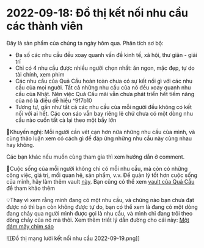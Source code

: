 # 2022-09-18: Đồ thị kết nối nhu cầu các thành viên

Đây là sản phẩm của chúng ta ngày hôm qua. Phân tích sơ bộ:
- Đa số các nhu cầu đều xoay quanh vấn đề kinh tế, xã hội, thư giãn - giải trí
- Chỉ có 4 nhu cầu được nhiều người chọn nhất: ăn ngon, mặc đẹp, tự do tài chính, xem phim
- Các nhu cầu của Quả Cầu hoàn toàn chưa có sự kết nối gì với các nhu cầu của mọi người. Tất cả những nhu cầu của nó đều xoay quanh nhu cầu của Nhật. Nên việc Quả Cầu mãi vẫn chưa phát triển hết tiềm năng của nó là điều dễ hiểu ^9f7b10
- Tương tự, gần như tất cả các nhu cầu của mỗi người đều không có kết nối với ai hết. Các con sáo vẫn bay riêng lẻ chứ chưa có một dòng nhu cầu nào cuốn tất cả lại theo một bầy lớn

🧐Khuyến nghị: Mỗi người cần vét cạn hơn nữa những nhu cầu của mình, và cùng thảo luận xem có cách gì để đáp ứng những nhu cầu này cùng nhau hay không.

Các bạn khác nếu muốn cùng tham gia thì xem hướng dẫn ở comment.

🤔Cuộc sống của mỗi người không chỉ có mỗi nhu cầu, mà còn có những công việc, giá trị, mối quan hệ, sản phẩm, v.v. Để quản lý tốt hơn cuộc sống của mình, hãy làm thêm vault [này](https://drive.google.com/drive/folders/1KLP7hdZL2uCKcR4ZkBCa6Q9dtr_uN4ec?usp=sharing). Bạn cũng có thể xem [vault của Quả Cầu](https://drive.google.com/drive/folders/1jtY95VTvQB5naS0s0XXw7Pd63HNh3Iz0?usp=sharing) để tham khảo thêm

💡Thay vì xem rằng mình đang có một nhu cầu, và chừng nào bạn chưa đạt được nó thì bạn còn không được tự do, bạn có thể xem là đang có một dòng đang chảy qua người mình được gọi là nhu cầu, và mình chỉ đang trôi theo dòng chảy của nó mà thôi. Xem thêm triết lý dẫn đường cho cái này: [Một đám mây chim sáo](https://xn--qucu-hr5aza.cc/mot-dam-may-chim-sao/?utm_source=F%20G%20%C2%BB%20M%E1%BA%A1ng%20l%C6%B0%E1%BB%9Bi%20ng%C6%B0%E1%BB%9Di%20th%C3%A2n%2C%20b%E1%BA%A1n%20b%C3%A8%20c%E1%BB%A7a%20ncnttc%20%C2%BB%20%C4%90%E1%BB%93%20th%E1%BB%8B%20k%E1%BA%BFt%20n%E1%BB%91i%20nhu%20c%E1%BA%A7u%20c%C3%A1c%20th%C3%A0nh%20vi%C3%AAn&utm_medium=M%E1%BB%99t%20%C4%91%C3%A1m%20m%C3%A2y%20chim%20s%C3%A1o&utm_campaign=Giai%20%C4%91o%E1%BA%A1n%201)

![[Đồ thị mạng lưới kết nối nhu cầu 2022-09-19.png]]